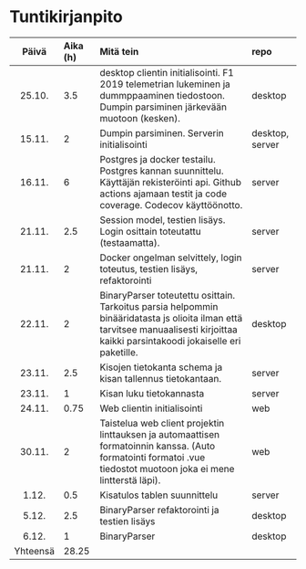 # Tuntikirjanpito

| Päivä | Aika (h) | Mitä tein  | repo
| :----:|:-----| :-----| :-----|
| 25.10. | 3.5    | desktop clientin initialisointi. F1 2019 telemetrian lukeminen ja dummppaaminen tiedostoon. Dumpin parsiminen järkevään muotoon (kesken). | desktop |
| 15.11. | 2    | Dumpin parsiminen. Serverin initialisointi | desktop, server |
| 16.11. | 6    | Postgres ja docker testailu. Postgres kannan suunnittelu. Käyttäjän rekisteröinti api. Github actions ajamaan testit ja code coverage. Codecov käyttöönotto.  | server |
| 21.11. | 2.5    | Session model, testien lisäys. Login osittain toteutattu (testaamatta).  | server |
| 21.11. | 2    | Docker ongelman selvittely, login toteutus, testien lisäys, refaktorointi  | server |
| 22.11. | 2    | BinaryParser toteutettu osittain. Tarkoitus parsia helpommin binääridatasta js olioita ilman että tarvitsee manuaalisesti kirjoittaa kaikki parsintakoodi jokaiselle eri paketille.  | desktop |
| 23.11. | 2.5    | Kisojen tietokanta schema ja kisan tallennus tietokantaan.  | server |
| 23.11. | 1    | Kisan luku tietokannasta  | server |
| 24.11. | 0.75    | Web clientin initialisointi  | web |
| 30.11. | 2    | Taistelua web client projektin linttauksen ja automaattisen formatoinnin kanssa. (Auto formatointi formatoi .vue tiedostot muotoon joka ei mene lintterstä läpi).   | web |
| 1.12. | 0.5    | Kisatulos tablen suunnittelu   | server |
| 5.12. | 2.5   | BinaryParser refaktorointi ja testien lisäys   | desktop |
| 6.12. | 1   | BinaryParser | desktop |
| Yhteensä   | 28.25   | | 
